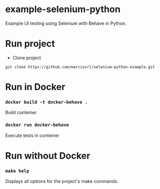 # example-selenium-python

Example UI testing using Selenium with Behave in Python.

# Run project

- Clone project

```
git clone https://github.com/marciovrl/selenium-python-example.git
```

# Run in Docker

### `docker build -t docker-behave .`

Build conteiner

### `docker run docker-behave`

Execute tests in conteiner

# Run without Docker

### `make help`

Displays all options for the project's make commands.
